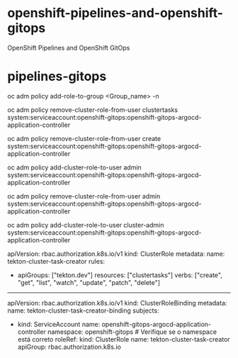 # openshift-pipelines-and-openshift-gitops
OpenShift Pipelines and OpenShift GitOps

# pipelines-gitops

oc adm policy add-role-to-group  <role> <Group_name>  -n  <Project-name>

oc adm policy remove-cluster-role-from-user clustertasks system:serviceaccount:openshift-gitops:openshift-gitops-argocd-application-controller

oc adm policy remove-cluster-role-from-user create system:serviceaccount:openshift-gitops:openshift-gitops-argocd-application-controller

oc adm policy add-cluster-role-to-user admin system:serviceaccount:openshift-gitops:openshift-gitops-argocd-application-controller

oc adm policy remove-cluster-role-from-user admin system:serviceaccount:openshift-gitops:openshift-gitops-argocd-application-controller

oc adm policy add-cluster-role-to-user cluster-admin system:serviceaccount:openshift-gitops:openshift-gitops-argocd-application-controller


apiVersion: rbac.authorization.k8s.io/v1
kind: ClusterRole
metadata:
  name: tekton-cluster-task-creator
rules:
- apiGroups: ["tekton.dev"]
  resources: ["clustertasks"]
  verbs: ["create", "get", "list", "watch", "update", "patch", "delete"]
---
apiVersion: rbac.authorization.k8s.io/v1
kind: ClusterRoleBinding
metadata:
  name: tekton-cluster-task-creator-binding
subjects:
- kind: ServiceAccount
  name: openshift-gitops-argocd-application-controller
  namespace: openshift-gitops # Verifique se o namespace está correto
roleRef:
  kind: ClusterRole
  name: tekton-cluster-task-creator
  apiGroup: rbac.authorization.k8s.io
